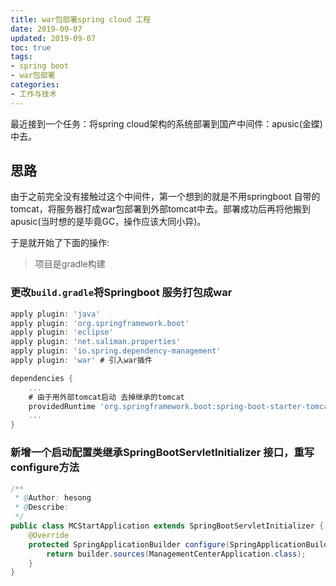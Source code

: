 ```yaml
---
title: war包部署spring cloud 工程
date: 2019-09-07
updated: 2019-09-07
toc: true
tags:
- spring boot
- war包部署
categories: 
- 工作与技术
---
```


最近接到一个任务：将spring cloud架构的系统部署到国产中间件：apusic(金蝶)中去。

## 思路

由于之前完全没有接触过这个中间件，第一个想到的就是不用springboot 自带的tomcat，将服务器打成war包部署到外部tomcat中去。部署成功后再将他搬到apusic(当时想的是毕竟GC，操作应该大同小异)。

于是就开始了下面的操作:

> 项目是gradle构建

### 更改`build.gradle`将Springboot 服务打包成war

```gradle
apply plugin: 'java'
apply plugin: 'org.springframework.boot'
apply plugin: 'eclipse'
apply plugin: 'net.saliman.properties'
apply plugin: 'io.spring.dependency-management'
apply plugin: 'war' # 引入war插件

dependencies {
    ...
    # 由于用外部tomcat启动 去掉继承的tomcat
    providedRuntime 'org.springframework.boot:spring-boot-starter-tomcat'
    ...
}
```

### 新增一个启动配置类继承SpringBootServletInitializer 接口，重写configure方法

```java
/**
 * @Author: hesong
 * @Describe:
 */
public class MCStartApplication extends SpringBootServletInitializer {
    @Override
    protected SpringApplicationBuilder configure(SpringApplicationBuilder builder) {
        return builder.sources(ManagementCenterApplication.class);
    }
}
```
